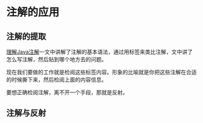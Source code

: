 # 注解的应用

## 注解的提取
[理解Java注解](理解Java注解.md)一文中讲解了注解的基本语法，通过用标签来类比注解，文中讲了怎么写注解，然后贴到哪个地方去的问题。

现在我们要做的工作就是检阅这些标签内容。形象的比喻就是你把这些注解在合适的时候撕下来，然后检阅上面的内容信息。

要想正确检阅注解，离不开一个手段，那就是反射。

## 注解与反射
